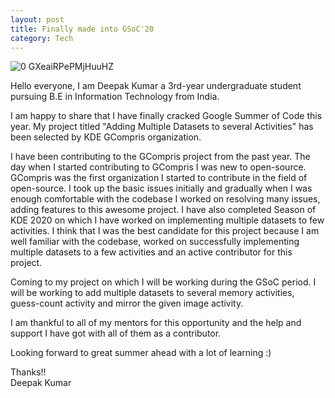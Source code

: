 ```yaml
---
layout: post
title: Finally made into GSoC'20
category: Tech
---
```


![0 GXeaiRPePMjHuuHZ](https://user-images.githubusercontent.com/44617923/81434297-908b1a00-9183-11ea-8cd1-f85c7c924bfc.jpg)

Hello everyone,
I am Deepak Kumar a 3rd-year undergraduate student pursuing B.E in Information Technology from India.

I am happy to share that I have finally cracked Google Summer of Code this year. My project titled "Adding Multiple Datasets to several Activities" has been selected by KDE GCompris organization. 

I have been contributing to the GCompris project from the past year. The day when I started contributing to GCompris I was new to open-source. GCompris was the first organization I started to contribute in the field of open-source. I took up the basic issues initially and gradually when I was enough comfortable with the codebase I worked on resolving many issues, adding features to this awesome project. I have also completed Season of KDE 2020 on which I have worked on implementing multiple datasets to few activities. I think that I was the best candidate for this project because I am well familiar with the codebase, worked on successfully implementing multiple datasets to a few activities and an active contributor for this project. 

Coming to my project on which I will be working during the GSoC period. I will be working to add multiple datasets to several memory activities, guess-count activity and mirror the given image activity.

I am thankful to all of my mentors for this opportunity and the help and support I have got with all of them as a contributor.

Looking forward to great summer ahead with a lot of learning :)

Thanks!!<br>
Deepak Kumar